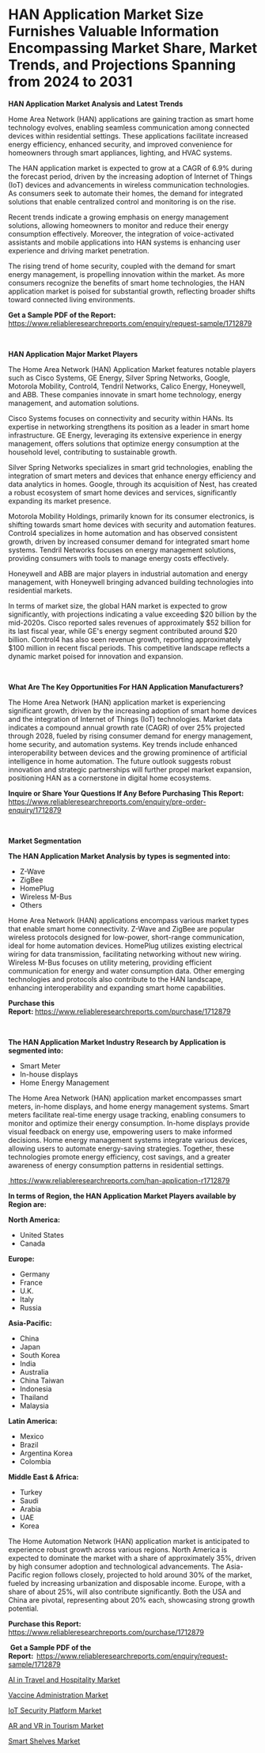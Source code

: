 <p><h1>HAN Application Market Size Furnishes Valuable Information Encompassing Market Share, Market Trends, and Projections Spanning from 2024 to 2031</h1></p><p><strong>HAN Application Market Analysis and Latest Trends</strong></p>
<p><p>Home Area Network (HAN) applications are gaining traction as smart home technology evolves, enabling seamless communication among connected devices within residential settings. These applications facilitate increased energy efficiency, enhanced security, and improved convenience for homeowners through smart appliances, lighting, and HVAC systems.</p><p>The HAN application market is expected to grow at a CAGR of 6.9% during the forecast period, driven by the increasing adoption of Internet of Things (IoT) devices and advancements in wireless communication technologies. As consumers seek to automate their homes, the demand for integrated solutions that enable centralized control and monitoring is on the rise. </p><p>Recent trends indicate a growing emphasis on energy management solutions, allowing homeowners to monitor and reduce their energy consumption effectively. Moreover, the integration of voice-activated assistants and mobile applications into HAN systems is enhancing user experience and driving market penetration. </p><p>The rising trend of home security, coupled with the demand for smart energy management, is propelling innovation within the market. As more consumers recognize the benefits of smart home technologies, the HAN application market is poised for substantial growth, reflecting broader shifts toward connected living environments.</p></p>
<p><strong>Get a Sample PDF of the Report:&nbsp;</strong> <a href="https://www.reliableresearchreports.com/enquiry/request-sample/1712879?utm_campaign=1621&utm_medium=2&utm_source=Github&utm_content=ia&utm_term=22102024&utm_id=han-application">https://www.reliableresearchreports.com/enquiry/request-sample/1712879</a></p>
<p>&nbsp;</p>
<p><strong>HAN Application Major Market Players</strong></p>
<p><p>The Home Area Network (HAN) Application Market features notable players such as Cisco Systems, GE Energy, Silver Spring Networks, Google, Motorola Mobility, Control4, Tendril Networks, Calico Energy, Honeywell, and ABB. These companies innovate in smart home technology, energy management, and automation solutions.</p><p>Cisco Systems focuses on connectivity and security within HANs. Its expertise in networking strengthens its position as a leader in smart home infrastructure. GE Energy, leveraging its extensive experience in energy management, offers solutions that optimize energy consumption at the household level, contributing to sustainable growth.</p><p>Silver Spring Networks specializes in smart grid technologies, enabling the integration of smart meters and devices that enhance energy efficiency and data analytics in homes. Google, through its acquisition of Nest, has created a robust ecosystem of smart home devices and services, significantly expanding its market presence.</p><p>Motorola Mobility Holdings, primarily known for its consumer electronics, is shifting towards smart home devices with security and automation features. Control4 specializes in home automation and has observed consistent growth, driven by increased consumer demand for integrated smart home systems. Tendril Networks focuses on energy management solutions, providing consumers with tools to manage energy costs effectively.</p><p>Honeywell and ABB are major players in industrial automation and energy management, with Honeywell bringing advanced building technologies into residential markets.</p><p>In terms of market size, the global HAN market is expected to grow significantly, with projections indicating a value exceeding $20 billion by the mid-2020s. Cisco reported sales revenues of approximately $52 billion for its last fiscal year, while GE's energy segment contributed around $20 billion. Control4 has also seen revenue growth, reporting approximately $100 million in recent fiscal periods. This competitive landscape reflects a dynamic market poised for innovation and expansion.</p></p>
<p>&nbsp;</p>
<p><strong>What Are The Key Opportunities For HAN Application Manufacturers?</strong></p>
<p><p>The Home Area Network (HAN) application market is experiencing significant growth, driven by the increasing adoption of smart home devices and the integration of Internet of Things (IoT) technologies. Market data indicates a compound annual growth rate (CAGR) of over 25% projected through 2028, fueled by rising consumer demand for energy management, home security, and automation systems. Key trends include enhanced interoperability between devices and the growing prominence of artificial intelligence in home automation. The future outlook suggests robust innovation and strategic partnerships will further propel market expansion, positioning HAN as a cornerstone in digital home ecosystems.</p></p>
<p><strong>Inquire or Share Your Questions If Any Before Purchasing This Report:</strong> <a href="https://www.reliableresearchreports.com/enquiry/pre-order-enquiry/1712879?utm_campaign=1621&utm_medium=2&utm_source=Github&utm_content=ia&utm_term=22102024&utm_id=han-application">https://www.reliableresearchreports.com/enquiry/pre-order-enquiry/1712879</a></p>
<p>&nbsp;</p>
<p><strong>Market Segmentation</strong></p>
<p><strong>The HAN Application Market Analysis by types is segmented into:</strong></p>
<p><ul><li>Z-Wave</li><li>ZigBee</li><li>HomePlug</li><li>Wireless M-Bus</li><li>Others</li></ul></p>
<p><p>Home Area Network (HAN) applications encompass various market types that enable smart home connectivity. Z-Wave and ZigBee are popular wireless protocols designed for low-power, short-range communication, ideal for home automation devices. HomePlug utilizes existing electrical wiring for data transmission, facilitating networking without new wiring. Wireless M-Bus focuses on utility metering, providing efficient communication for energy and water consumption data. Other emerging technologies and protocols also contribute to the HAN landscape, enhancing interoperability and expanding smart home capabilities.</p></p>
<p><strong>Purchase this Report:&nbsp;</strong><a href="https://www.reliableresearchreports.com/purchase/1712879?utm_campaign=1621&utm_medium=2&utm_source=Github&utm_content=ia&utm_term=22102024&utm_id=han-application">https://www.reliableresearchreports.com/purchase/1712879</a></p>
<p>&nbsp;</p>
<p><strong>The HAN Application Market Industry Research by Application is segmented into:</strong></p>
<p><ul><li>Smart Meter</li><li>In-house displays</li><li>Home Energy Management</li></ul></p>
<p><p>The Home Area Network (HAN) application market encompasses smart meters, in-home displays, and home energy management systems. Smart meters facilitate real-time energy usage tracking, enabling consumers to monitor and optimize their energy consumption. In-home displays provide visual feedback on energy use, empowering users to make informed decisions. Home energy management systems integrate various devices, allowing users to automate energy-saving strategies. Together, these technologies promote energy efficiency, cost savings, and a greater awareness of energy consumption patterns in residential settings.</p></p>
<p><a href="https://www.reliableresearchreports.com/han-application-r1712879?utm_campaign=1621&utm_medium=2&utm_source=Github&utm_content=ia&utm_term=22102024&utm_id=han-application">&nbsp;https://www.reliableresearchreports.com/han-application-r1712879</a></p>
<p><strong>In terms of Region, the HAN Application Market Players available by Region are:</strong></p>
<p>
    <p> <strong> North America: </strong>
        <ul>
            <li>United States</li>
            <li>Canada</li>
        </ul>
        </p> 
    <p> <strong> Europe: </strong>
        <ul>
            <li>Germany</li>
            <li>France</li>
            <li>U.K.</li>
            <li>Italy</li>
            <li>Russia</li>
        </ul>
        </p> 
    <p> <strong> Asia-Pacific: </strong>
        <ul>
            <li>China</li>
            <li>Japan</li>
            <li>South Korea</li>
            <li>India</li>
            <li>Australia</li>
            <li>China Taiwan</li>
            <li>Indonesia</li>
            <li>Thailand</li>
            <li>Malaysia</li>
        </ul>
        </p> 
    <p> <strong> Latin America: </strong>
        <ul>
            <li>Mexico</li>
            <li>Brazil</li>
            <li>Argentina Korea</li>
            <li>Colombia</li>
        </ul>
        </p> 
    <p> <strong> Middle East & Africa: </strong>
        <ul>
            <li>Turkey</li>
            <li>Saudi</li>
            <li>Arabia</li>
            <li>UAE</li>
            <li>Korea</li>
        </ul>
    </p>
    </p>
<p><p>The Home Automation Network (HAN) application market is anticipated to experience robust growth across various regions. North America is expected to dominate the market with a share of approximately 35%, driven by high consumer adoption and technological advancements. The Asia-Pacific region follows closely, projected to hold around 30% of the market, fueled by increasing urbanization and disposable income. Europe, with a share of about 25%, will also contribute significantly. Both the USA and China are pivotal, representing about 20% each, showcasing strong growth potential.</p></p>
<p><strong>Purchase this Report: </strong><a href="https://www.reliableresearchreports.com/purchase/1712879?utm_campaign=1621&utm_medium=2&utm_source=Github&utm_content=ia&utm_term=22102024&utm_id=han-application">https://www.reliableresearchreports.com/purchase/1712879</a></p>
<p>&nbsp;<strong>Get a Sample PDF of the Report:&nbsp;&nbsp;</strong><a href="https://www.reliableresearchreports.com/enquiry/request-sample/1712879?utm_campaign=1621&utm_medium=2&utm_source=Github&utm_content=ia&utm_term=22102024&utm_id=han-application">https://www.reliableresearchreports.com/enquiry/request-sample/1712879</a></p>
<p><strong></strong></p>
<p><p><a href="https://www.linkedin.com/pulse/ai-travel-hospitality-market-outlook-forecast-from-2024-2031-pfhlf?utm_campaign=1621&utm_medium=2&utm_source=Github&utm_content=ia&utm_term=22102024&utm_id=han-application">AI in Travel and Hospitality Market</a></p><p><a href="https://www.linkedin.com/pulse/comprehensive-vaccine-administration-market-report-segmentation-aa57f?utm_campaign=1621&utm_medium=2&utm_source=Github&utm_content=ia&utm_term=22102024&utm_id=han-application">Vaccine Administration Market</a></p><p><a href="https://github.com/MariaWashington76/Market-Research-Report-List-1/blob/main/iot-security-platform-market.md?utm_campaign=1621&utm_medium=2&utm_source=Github&utm_content=ia&utm_term=22102024&utm_id=han-application">IoT Security Platform Market</a></p><p><a href="https://www.linkedin.com/pulse/ar-vr-tourism-market-global-regional-analysis-focus-region-country-level-lurbf?utm_campaign=1621&utm_medium=2&utm_source=Github&utm_content=ia&utm_term=22102024&utm_id=han-application">AR and VR in Tourism Market</a></p><p><a href="https://www.linkedin.com/pulse/insights-smart-shelves-industry-market-financial-status-size-nj9zf?utm_campaign=1621&utm_medium=2&utm_source=Github&utm_content=ia&utm_term=22102024&utm_id=han-application">Smart Shelves Market</a></p></p>
